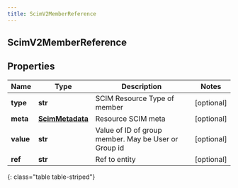 ```yaml
---
title: ScimV2MemberReference
---
```

## ScimV2MemberReference

## Properties

|Name | Type | Description | Notes|
|------------ | ------------- | ------------- | -------------|
| **type** | **str** | SCIM Resource Type of member | [optional] |
| **meta** | [**ScimMetadata**](ScimMetadata.html) | Resource SCIM meta | [optional] |
| **value** | **str** | Value of ID of group member. May be User or Group id | [optional] |
| **ref** | **str** | Ref to entity | [optional] |
{: class="table table-striped"}


